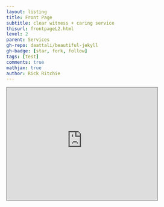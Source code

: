 ```yaml
---
layout: listing
title: Front Page
subtitle: clear witness + caring service
thisurl: frontpageL2.html
level: 2
parent: Services
gh-repo: daattali/beautiful-jekyll
gh-badge: [star, fork, follow]
tags: [test]
comments: true
mathjax: true
author: Rick Ritchie
---
```


<iframe src="https://calendar.google.com/calendar/embed?height=300&wkst=1&ctz=America%2FLos_Angeles&showPrint=0&src=d2FpZG5lckByZWRlZW1lci1sdXRoZXJhbi5uZXQ&color=%234285f4&mode=AGENDA" style="border:solid 1px #777" width="400" height="300" frameborder="0" scrolling="no"></iframe>
